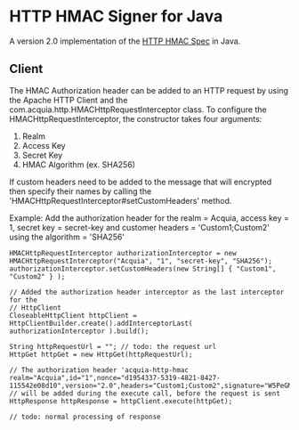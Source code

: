 # HTTP HMAC Signer for Java

A version 2.0 implementation of the [HTTP HMAC Spec](https://github.com/acquia/http-hmac-spec)
in Java.

## Client

The HMAC Authorization header can be added to an HTTP request by using the 
Apache HTTP Client and the com.acquia.http.HMACHttpRequestInterceptor class.
To configure the HMACHttpRequestInterceptor, the constructor takes four arguments:

1. Realm
2. Access Key
3. Secret Key
4. HMAC Algorithm (ex. SHA256)

If custom headers need to be added to the message that will encrypted then 
specify their names by calling the 'HMACHttpRequestInterceptor#setCustomHeaders'
method.

Example: Add the authorization header for the realm = Acquia, access key = 1, secret key = secret-key 
and customer headers = 'Custom1;Custom2' using the algorithm = 'SHA256'

```
HMACHttpRequestInterceptor authorizationInterceptor = new HMACHttpRequestInterceptor("Acquia", "1", "secret-key", "SHA256");
authorizationInterceptor.setCustomHeaders(new String[] { "Custom1", "Custom2" } );

// Added the authorization header interceptor as the last interceptor for the 
// HttpClient
CloseableHttpClient httpClient = HttpClientBuilder.create().addInterceptorLast( authorizationInterceptor ).build();

String httpRequestUrl = ""; // todo: the request url
HttpGet httpGet = new HttpGet(httpRequestUrl);

// The authorization header 'acquia-http-hmac realm="Acquia",id="1",nonce="d1954337-5319-4821-8427-115542e08d10",version="2.0",headers="Custom1;Custom2",signature="W5PeGMxSItNerkNFqQMfYiJvH14WzVJMy54CPoTAYoI="' 
// will be added during the execute call, before the request is sent
HttpResponse httpResponse = httpClient.execute(httpGet); 

// todo: normal processing of response

```
